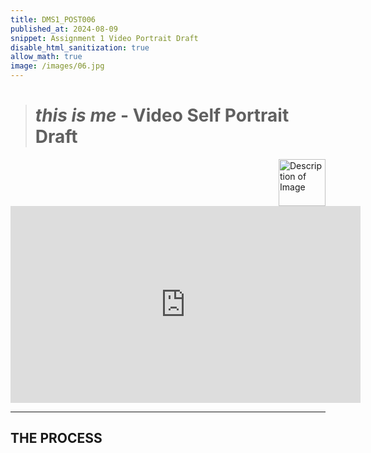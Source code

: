 ```yaml
---
title: DMS1_POST006
published_at: 2024-08-09
snippet: Assignment 1 Video Portrait Draft
disable_html_sanitization: true
allow_math: true
image: /images/06.jpg
---
```


># *this is me*  -  **Video Self Portrait Draft**

<img src="https://www.hardjewelry.com/cdn/shop/files/ezgif.com-gif-maker_3.gif?v=1649272041" alt="Description of Image" style="float:right; margin-left:20px; width:75px; height:auto;">

<iframe width="560" height="315" src="https://www.youtube.com/embed/G8z_Kd1fCxs?si=I-IUSDyiNomrwbCo" title="YouTube video player" frameborder="0" allow="accelerometer; autoplay; clipboard-write; encrypted-media; gyroscope; picture-in-picture; web-share" referrerpolicy="strict-origin-when-cross-origin" allowfullscreen></iframe>

<script type="module">

    console.log (`hello world! 🚀`)

    const iframe  = document.getElementById (`Assignment1_Draft`)
    iframe.width  = iframe.parentNode.scrollWidth
    iframe.height = iframe.width * 9 / 16

</script>
---

## **THE PROCESS**

<style>
  .custom-font {
    font-family: 'Courier New', Courier, monospace;
  }
</style>

<p class="custom-font">
